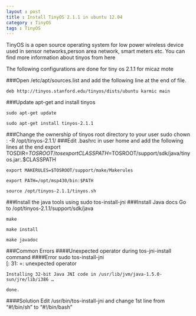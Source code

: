 ```yaml
---
layout : post
title : Install TinyOS 2.1.1 in ubuntu 12.04
category : TinyOS 
tags : TinyOS
---
```


TinyOS is a open source operating system for low power wireless device used in sensor networks,person area network, smart meters etc. You can find more information about tinyos from here

The following configurations are done for tiny os  2.1.1 for micaz mote

###Open /etc/apt/sources.list and add the following line at the end of file.
    
    deb http://tinyos.stanford.edu/tinyos/dists/ubuntu karmic main 
###Update apt-get and install tinyos
    
    sudo apt-get update
    
    sudo apt-get install tinyos-2.1.1

###Change the ownership of tinyos root directory to your user
    sudo chown <yourusername>:<yourusername> -R /opt/tinyos-2.1.1/ </yourusername></yourusername>
###Edit .bashrc in user home and add the following lines at the end
    export TOSDIR=$TOSROOT/tos  
    export CLASSPATH=$TOSROOT/support/sdk/java/tinyos.jar:.$CLASSPATH  

    export MAKERULES=$TOSROOT/support/make/Makerules  

    export PATH=/opt/msp430/bin:$PATH  

    source /opt/tinyos-2.1.1/tinyos.sh  
###Install the java tools using
    sudo tos-install-jni
###Install Java docs 
Go to /opt/tinyos-2.1.1/support/sdk/java 

    make   
   
    make install   
   
    make javadoc   
###Common Errors
####Unexpected operator during tos-jni-install command
####Error
    sudo tos-install-jni   
    [: 31: =: unexpected operator   
  
    Installing 32-bit Java JNI code in /usr/lib/jvm/java-1.5.0-sun/jre/lib/i386 …  
  
    done.  
####Solution
Edit /usr/bin/tos-install-jni and change 1st line from “#!/bin/sh” to “#!/bin/bash”





